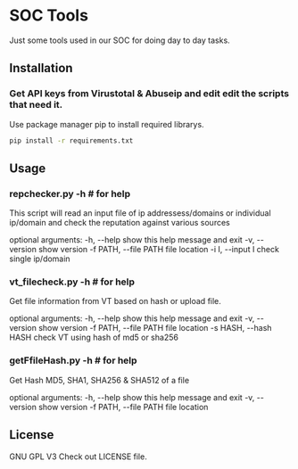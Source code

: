 # SOC Tools 

Just some tools used in our SOC for doing day to day  tasks. 

## Installation 
### Get API keys from Virustotal & Abuseip and edit edit the  scripts that need it. 

Use package manager pip to install required librarys. 

```bash
pip install -r requirements.txt
```

## Usage

### repchecker.py -h # for help
This script will read an input file of ip addressess/domains or individual ip/domain and check the reputation against
various sources

optional arguments:
  -h, --help            show this help message and exit
  -v, --version         show version
  -f PATH, --file PATH  file location
  -i I, --input I       check single ip/domain


### vt_filecheck.py -h # for help
Get file information from VT based on hash or upload file.

optional arguments:
  -h, --help            show this help message and exit
  -v, --version         show version
  -f PATH, --file PATH  file location
  -s HASH, --hash HASH  check VT using hash of md5 or sha256

### getFfileHash.py  -h # for help
Get Hash MD5, SHA1, SHA256 & SHA512 of a file

optional arguments:
  -h, --help            show this help message and exit
  -v, --version         show version
  -f PATH, --file PATH  file location


## License
GNU GPL V3
Check out LICENSE file. 

